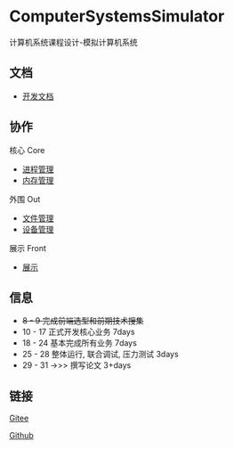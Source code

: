 # ComputerSystemsSimulator

计算机系统课程设计-模拟计算机系统

## 文档

- [开发文档](https://gitee.com/SpadeKTLSG/ComputerSystemsSimulator/blob/develop/public/doc/CSS%E5%BC%80%E5%8F%91%E6%96%87%E6%A1%A3%20v1.0.md)

## 协作

核心 Core

- [进程管理](https://gitee.com/SpadeKTLSG/ComputerSystemsSimulator/tree/develop/src/main/java/css/core/process)
- [内存管理](https://gitee.com/SpadeKTLSG/ComputerSystemsSimulator/tree/develop/src/main/java/css/out/memory)

外围 Out

- [文件管理](https://gitee.com/SpadeKTLSG/ComputerSystemsSimulator/tree/develop/src/main/java/css/out/file)
- [设备管理](https://gitee.com/SpadeKTLSG/ComputerSystemsSimulator/tree/develop/src/main/java/css/out/device)

展示 Front

- [展示](https://gitee.com/SpadeKTLSG/ComputerSystemsSimulator/tree/develop/src/main/java/css/front)

## 信息

* ~~8 - 9 完成前端选型和前期技术搜集~~
* 10 - 17 正式开发核心业务 7days
* 18 - 24 基本完成所有业务 7days
* 25 - 28 整体运行, 联合调试, 压力测试 3days
* 29 - 31 ->>> 撰写论文 3+days

## 链接

[Gitee](https://gitee.com/SpadeKTLSG/ComputerSystemsSimulator)

[Github](https://github.com/SpadeKTLSG/ComputerSystemsSimulator)
